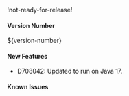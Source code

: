 !not-ready-for-release!

#### Version Number
${version-number}

#### New Features
- D708042: Updated to run on Java 17.

#### Known Issues
